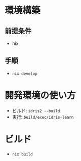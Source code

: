 # 環境構築

## 前提条件

* nix

## 手順

* `nix develop`

# 開発環境の使い方

* ビルド: `idris2 --build`
* 実行: `build/exec/idris-learn`

# ビルド

* `nix build`
